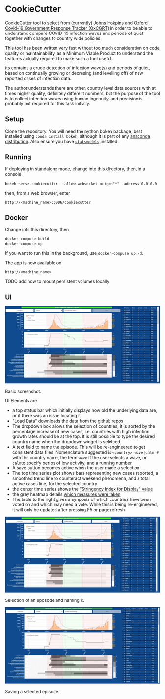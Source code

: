 # CookieCutter

CookieCutter tool to select from (currently) [Johns Hokpins](https://github.com/CSSEGISandData/COVID-19) and 
[Oxford Covid-19 Government Response Tracker (OxCGRT)](https://github.com/OxCGRT/covid-policy-tracker) in order
to be able to understand compare COVID-19 infection waves and periods of quiet together with changes
to country wide policies.

This tool has been written very fast without too much consideration on code quality or maintainability,
as a Minimum Viable Product to understand the features actually required to make such a tool useful.

Its contains a crude detection of infection wave(s) and periods of quiet, based on continually growing or decresing 
(and levelling off) of new reported cases of infection data.

The author understands there are other, country level data sources with at times higher quality, definitely
different numbers, but the purpose of the tool is to collect infection waves using human ingenuity, and
precision is probably not required for this task initially.

## Setup

Clone the repository. You will need the python bokeh package, best installed using `conda install bokeh`, although
it is part of any [anaconda distribution](https://www.anaconda.com/products/individual). Also ensure you have 
[`statsmodels`](https://pypi.org/project/statsmodels/) installed.

## Running

If deploying in standalone mode, change into this directory, then, in a console
```
bokeh serve cookiecutter --allow-websocket-origin"*" -address 0.0.0.0
```
then, from a web browser, enter
```
http://<machine_name>:5006/cookiecutter
```

## Docker

Change into this directory, then
```
docker-compose build
docker-compose up
```
If you want to run this in the background, use `docker-compuse up -d`.

The app is now available on
```
http://<machine_name>
```

TODO add how to mount persistent volumes locally

## UI

![Screenshot](Screenshot1.JPG)

Basic screenshot.

UI Elements are
* a top status bar which initially displays how old the underlying data are, or if there was an issue locating it
* "Load Data" downloads the data from the github repos
* The dropdown box allows the selection of countries, it is sorted by the percentage increase of new cases, i.e. countries with high
 infection growth rates should be at the top. It is still possible to type the desired country name when the dropdown widget is seletced
* A text field to name the episode. This will be re-engineered to get consistent data files. Nomenclature suggested is `<country> wave|calm #`
  with the country name, the term `wave` if the user selects a wave, or `calm`to specify perios of low activity, and a running number
* A save button becomes active when the user made a selection
* The top time series plot shows bars representing new cases reported, a smoothed trend line to counteract weekend phenomena, and a total
 active cases line, for the selected country
* the center time series shows the ["Stringency Index for Display" value](https://github.com/OxCGRT/covid-policy-tracker/blob/master/documentation/codebook.md)
* the grey heatmap details [which measures were taken](https://github.com/OxCGRT/covid-policy-tracker/blob/master/documentation/codebook.md)
* The table to the right gives a synposis of which countries have been voted on and which may need a vote. While this is being re-engineered,
 it will only be updated after pressing F5 or page refresh

![Screenshot select episode](Screenshot2.JPG)

Selection of an eposode and naming it.


![Screenshot episode saved](Screenshot3.JPG)

Saving a selected episode.

